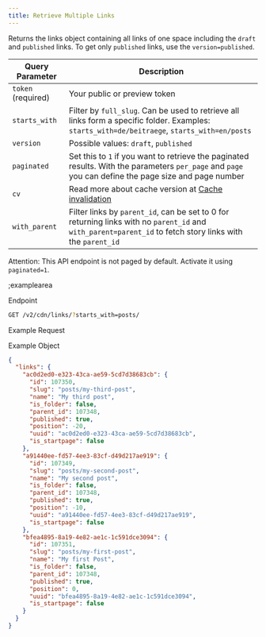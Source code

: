 ```yaml
---
title: Retrieve Multiple Links
---
```


Returns the links object containing all links of one space including the `draft` and `published` links. To get only `published` links, use the `version=published`.

| Query Parameter           | Description          |
|---------------------|----------------------|
| `token` (required) | Your public or preview token |
| `starts_with` | Filter by `full_slug`. Can be used to retrieve all links form a specific folder. Examples: `starts_with=de/beitraege`, `starts_with=en/posts` | 
| `version` | Possible values: `draft`, `published` |
| `paginated` | Set this to `1` if you want to retrieve the paginated results. With the parameters `per_page` and `page` you can define the page size and page number |
| `cv` | Read more about cache version at [Cache invalidation](#topics/cache-invalidation) |
| `with_parent` | Filter links by `parent_id`, can be set to 0 for returning links with no `parent_id` and `with_parent=parent_id` to fetch story links with the `parent_id` |

Attention: This API endpoint is not paged by default. Activate it using `paginated=1`.

;examplearea

Endpoint

```bash
GET /v2/cdn/links/?starts_with=posts/
```

Example Request

<RequestExample url="https://api.storyblok.com/v2/cdn/links/?starts_with=posts/&token=ask9soUkv02QqbZgmZdeDAtt"></RequestExample>

Example Object 

```json
{
  "links": {
    "ac0d2ed0-e323-43ca-ae59-5cd7d38683cb": {
      "id": 107350,
      "slug": "posts/my-third-post",
      "name": "My third post",
      "is_folder": false,
      "parent_id": 107348,
      "published": true,
      "position": -20,
      "uuid": "ac0d2ed0-e323-43ca-ae59-5cd7d38683cb",
      "is_startpage": false
    },
    "a91440ee-fd57-4ee3-83cf-d49d217ae919": {
      "id": 107349,
      "slug": "posts/my-second-post",
      "name": "My second post",
      "is_folder": false,
      "parent_id": 107348,
      "published": true,
      "position": -10,
      "uuid": "a91440ee-fd57-4ee3-83cf-d49d217ae919",
      "is_startpage": false
    },
    "bfea4895-8a19-4e82-ae1c-1c591dce3094": {
      "id": 107351,
      "slug": "posts/my-first-post",
      "name": "My first Post",
      "is_folder": false,
      "parent_id": 107348,
      "published": true,
      "position": 0,
      "uuid": "bfea4895-8a19-4e82-ae1c-1c591dce3094",
      "is_startpage": false
    }
  }
}
```
